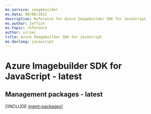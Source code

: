 ```yaml
---
ms.service: imagebuilder
ms.data: 08/08/2022
description: Reference for Azure Imagebuilder SDK for JavaScript
ms.author: jeffish
ms.topic: reference
author: xirzec
title: Azure Imagebuilder SDK for JavaScript
ms.devlang: javascript
---
```

# Azure Imagebuilder SDK for JavaScript - latest

## Management packages - latest
[!INCLUDE [mgmt-packages](imagebuilder-mgmt-index.md)]